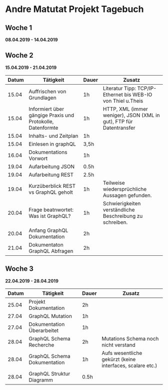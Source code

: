 # Andre Matutat Projekt Tagebuch



## Woche 1 

__08.04.2019 - 14.04.2019__




## Woche 2 

__15.04.2019 - 21.04.2019__

| Datum | Tätigkeit                                | Dauer | Zusatz                                   |
| ----- | ---------------------------------------- | ----- | ---------------------------------------- |
| 15.04 | Auffrischen von Grundlagen               | 1h    | Literatur Tipp: TCP/IP-Ethernet bis WEB-IO  von Thiel u.Theis |
| 15.04 | Informiert über gängige Praxis und Protokolle, Datenformte | 1h    | HTTP, XML (immer weniger), JSON (XML in gut), FTP für Datentransfer |
| 15.04 | Inhalts- und Zeitplan                    | 1h    |                                          |
| 15.04 | Einlesen in graphQL                      | 3,5h  |                                          |
| 16.04 | Dokumentations Vorwort                   | 1h    |                                          |
| 19.04 | Aufarbeitung JSON                        | 0.5h  |                                          |
| 19.04 | Aufarbeitung REST                        | 2.5h  |                                          |
| 19.04 | Kurzüberblick REST vs GraphQL geholt     | 1h    | Teilweise wiedersprüchliche Aussagen gefunden. |
| 20.04 | Frage beatnwortet: Was ist GraphQL?      | 1h    | Schwierigkeiten verständliche Beschreibung zu schreiben. |
| 20.04 | Anfang GraphQL Dokumentation             | 2h    |                                          |
| 21.04 | Dokumentaton GraphQL Abfragen            | 2h    |                                          |

## Woche 3

__22.04.2019 - 28.04.2019__

| Datum | Tätigkeit                    | Dauer | Zusatz                                   |
| ----- | ---------------------------- | ----- | ---------------------------------------- |
| 25.04 | Projekt Dokumentation        | 2h    |                                          |
| 27.04 | GraphQL Mutation             | 1h    |                                          |
| 27.04 | Dokumentation Überarbeitet   | 1h    |                                          |
| 28.04 | GraphQL Schema Recherche     | 2h    | Mutations Schema noch nicht verstand     |
| 28.04 | GraphQL Schema Dokumentation | 1h    | Aufs wesentliche gekürzt (keine interfaces, scalare etc.) |
| 28.04 | GraphQL Struktur Diagramm    | 0.5h  |                                          |

